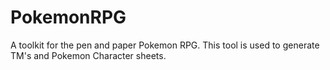 # PokemonRPG
A toolkit for the pen and paper Pokemon RPG. This tool is used to generate TM's and Pokemon Character sheets. 
